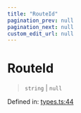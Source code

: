 ```yaml
---
title: "RouteId"
pagination_prev: null
pagination_next: null
custom_edit_url: null
---
```


# RouteId

> `string` \| `null`

Defined in:  [types.ts:44](https://github.com/bevm0/trpc-svelte-toolbox/blob/f50ca1f/packages/trpc-sveltekit/src/types.ts#L44)

